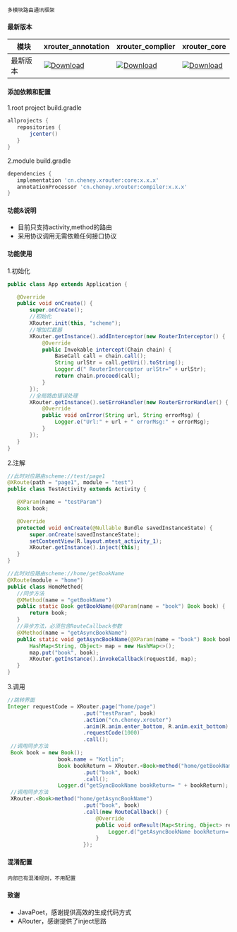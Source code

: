 ```
多模块路由通讯框架
```

#### 最新版本
|  模块 | xrouter_annotation  |  xrouter_complier|xrouter_core|
| ------------ | ------------ | ------------ | ------------ |
| 最新版本  |[ ![Download](https://api.bintray.com/packages/wenwen/maven/annotation/images/download.svg) ](https://bintray.com/wenwen/maven/annotation/_latestVersion)   |  [ ![Download](https://api.bintray.com/packages/wenwen/maven/compiler/images/download.svg) ](https://bintray.com/wenwen/maven/compiler/_latestVersion) |[ ![Download](https://api.bintray.com/packages/wenwen/maven/core/images/download.svg) ](https://bintray.com/wenwen/maven/core/_latestVersion)   |

#### 添加依赖和配置

1.root project build.gradle
 ```  gradle
allprojects {
    repositories {
        jcenter()
    }
}
 ```

2.module build.gradle

 ```  gradle
dependencies {
    implementation 'cn.cheney.xrouter:core:x.x.x'
    annotationProcessor 'cn.cheney.xrouter:compiler:x.x.x'
}
 ```
#### 功能&说明
* 目前只支持activity,method的路由
* 采用协议调用无需依赖任何接口协议

#### 功能使用
1.初始化
 ```java
public class App extends Application {

    @Override
    public void onCreate() {
        super.onCreate();
        //初始化
        XRouter.init(this, "scheme");
        //增加拦截器
        XRouter.getInstance().addInterceptor(new RouterInterceptor() {
            @Override
            public Invokable intercept(Chain chain) {
                BaseCall call = chain.call();
                String urlStr = call.getUri().toString();
                Logger.d(" RouterInterceptor urlStr=" + urlStr);
                return chain.proceed(call);
            }
        });
        //全局路由错误处理
        XRouter.getInstance().setErroHandler(new RouterErrorHandler() {
            @Override
            public void onError(String url, String errorMsg) {
                Logger.e("Url:" + url + " errorMsg:" + errorMsg);
            }
        });
    }
}
 ```
2.注解
 ```java
//此时对应路由scheme://test/page1
@XRoute(path = "page1", module = "test")
public class TestActivity extends Activity {

    @XParam(name = "testParam")
    Book book;

    @Override
    protected void onCreate(@Nullable Bundle savedInstanceState) {
        super.onCreate(savedInstanceState);
        setContentView(R.layout.mtest_activity_1);
        XRouter.getInstance().inject(this);
    }
}

//此时对应路由scheme://home/getBookName
@XRoute(module = "home")
public class HomeMethod{
    //同步方法
    @XMethod(name = "getBookName")
    public static Book getBookName(@XParam(name = "book") Book book) {
        return book;
    }
	//异步方法，必须包含RouteCallback参数
    @XMethod(name = "getAsyncBookName")
	public static void getAsyncBookName(@XParam(name = "book") Book book) {
        HashMap<String, Object> map = new HashMap<>();
        map.put("book", book);
        XRouter.getInstance().invokeCallback(requestId, map);
    }
}
 ```

 3.调用
```java
//跳转界面
Integer requestCode = XRouter.page("home/page")
                        .put("testParam", book)
                        .action("cn.cheney.xrouter")
                        .anim(R.anim.enter_bottom, R.anim.exit_bottom)
                        .requestCode(1000)
                        .call();
 //调用同步方法                     
 Book book = new Book();
                book.name = "Kotlin";
                Book bookReturn = XRouter.<Book>method("home/getBookName")
                        .put("book", book)
                        .call();
                Logger.d("getSyncBookName bookReturn= " + bookReturn);
 //调用同步方法
 XRouter.<Book>method("home/getAsyncBookName")
                        .put("book", book)
                        .call(new RouteCallback() {
                            @Override
                            public void onResult(Map<String, Object> result) {
                                Logger.d("getAsyncBookName bookReturn= " + result);
                            }
                        });

```
#### 混淆配置
```
内部已有混淆规则，不用配置
```
#### 致谢
* JavaPoet，感谢提供高效的生成代码方式
* ARouter，感谢提供了inject思路




